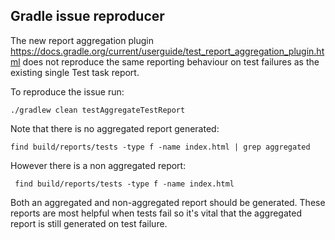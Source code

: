 ## Gradle issue reproducer

The new report aggregation plugin https://docs.gradle.org/current/userguide/test_report_aggregation_plugin.html
does not reproduce the same reporting behaviour on test failures as the existing single Test task report. 

To reproduce the issue run:

```
./gradlew clean testAggregateTestReport 
```

Note that there is no aggregated report generated: 
```
find build/reports/tests -type f -name index.html | grep aggregated  
```

However there is a non aggregated report:
```
 find build/reports/tests -type f -name index.html  
```

Both an aggregated and non-aggregated report should be generated. These reports are most helpful when tests fail so 
it's vital that the aggregated report is still generated on test failure.

